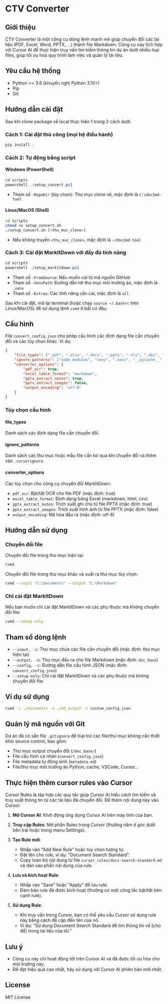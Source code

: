 # CTV Converter

## Giới thiệu
CTV Converter là một công cụ dòng lệnh mạnh mẽ giúp chuyển đổi các tài liệu (PDF, Excel, Word, PPTX, ...) thành file Markdown. Công cụ này tích hợp với Cursor AI để thực hiện truy vấn tìm kiếm thông tin dự án dưới nhiều loại files, giúp tối ưu hóa quy trình làm việc và quản lý tài liệu.

## Yêu cầu hệ thống
- Python >= 3.6 (khuyến nghị Python 3.10+)
- Pip
- Git

## Hướng dẫn cài đặt

Sau khi clone package về local thực hiện  1 trong 2 cách dưới.

### Cách 1: Cài đặt thủ công (mọi hệ điều hành)
```cmd
pip install .
```

### Cách 2: Tự động bằng script
#### Windows (PowerShell)
```powershell
cd scripts
powershell ./setup_convert.ps1
```
- Tham số `-RepoDir` (tùy chọn): Thư mục clone về, mặc định là `C:\doc2md-tool`

#### Linux/MacOS (Shell)
```bash
cd scripts
chmod +x setup_convert.sh
./setup_convert.sh [<thu_muc_clone>]
```
- Nếu không truyền `<thu_muc_clone>`, mặc định là `~/doc2md-tool`

### Cách 3: Cài đặt MarkItDown với đầy đủ tính năng
```powershell
cd scripts
powershell ./setup_markitdown.ps1
```
- Tham số `-FromSource`: Nếu muốn cài từ mã nguồn GitHub
- Tham số `-VenvPath`: Đường dẫn tới thư mục môi trường ảo, mặc định là `.venv`
- Tham số `-Extras`: Các tính năng cần cài, mặc định là `all`

Sau khi cài đặt, mở lại terminal (hoặc chạy `source ~/.bashrc` trên Linux/MacOS) để sử dụng lệnh `cvmd` ở bất cứ đâu.

## Cấu hình
File `convert_config.json` cho phép cấu hình các định dạng file cần chuyển đổi và các tùy chọn khác. Ví dụ:
```json
{
    "file_types": [".pdf", ".xlsx", ".docx", ".pptx", ".xls", ".doc", ".xlsm", ".png", ".jpg", ".jpeg"],
    "ignore_patterns": ["node_modules", "venv", ".venv", "__pycache__", ".git"],
    "converter_options": {
        "pdf_ocr": true,
        "excel_table_format": "markdown",
        "pptx_extract_notes": true,
        "pptx_extract_images": false,
        "output_encoding": "utf-8"
    }
}
```

### Tùy chọn cấu hình

#### file_types
Danh sách các định dạng file cần chuyển đổi.

#### ignore_patterns
Danh sách các thư mục hoặc mẫu file cần bỏ qua khi chuyển đổi và thêm vào `.cursorignore`.

#### converter_options
Các tùy chọn cho công cụ chuyển đổi MarkItDown:
- `pdf_ocr`: Bật/tắt OCR cho file PDF (mặc định: true)
- `excel_table_format`: Định dạng bảng Excel (markdown, html, csv)
- `pptx_extract_notes`: Trích xuất ghi chú từ file PPTX (mặc định: true)
- `pptx_extract_images`: Trích xuất hình ảnh từ file PPTX (mặc định: false)
- `output_encoding`: Mã hóa đầu ra (mặc định: utf-8)

## Hướng dẫn sử dụng
### Chuyển đổi file
Chuyển đổi file trong thư mục hiện tại:
```cmd
cvmd
```
Chuyển đổi file trong thư mục khác và xuất ra thư mục tùy chọn:
```cmd
cvmd --input "C:\Documents" --output "C:\Markdown"
```

### Chỉ cài đặt MarkItDown
Nếu bạn muốn chỉ cài đặt MarkItDown và các phụ thuộc mà không chuyển đổi file:
```cmd
cvmd --setup-only
```

## Tham số dòng lệnh
- `--input, -i`: Thư mục chứa các file cần chuyển đổi (mặc định: thư mục hiện tại)
- `--output, -o`: Thư mục đầu ra cho file Markdown (mặc định: `doc_base`)
- `--config, -c`: Đường dẫn file cấu hình JSON (mặc định: `convert_config.json`)
- `--setup-only`: Chỉ cài đặt MarkItDown và các phụ thuộc mà không chuyển đổi file

## Ví dụ sử dụng
```cmd
cvmd -i ./documents -o ./md_output -c custom_config.json
```

## Quản lý mã nguồn với Git
Dự án đã có sẵn file `.gitignore` để loại trừ các file/thư mục không cần thiết khỏi source control, bao gồm:
- Thư mục output chuyển đổi (`/doc_base/`)
- File cấu hình cá nhân (`convert_config.json`)
- File metadata tự động sinh (`metadata.md`)
- File/thư mục môi trường ảo Python, cache, VSCode, Cursor...

## Thực hiện thêm cursor rules vào Cursor
Cursor Rules là tập hợp các quy tắc giúp Cursor AI hiểu cách tìm kiếm và truy xuất thông tin từ các tài liệu đã chuyển đổi. Để thêm nội dung này vào Cursor:

1. **Mở Cursor AI**: Khởi động ứng dụng Cursor AI trên máy tính của bạn.

2. **Truy cập Rules**: Mở phần Rules trong Cursor (thường nằm ở góc dưới bên trái hoặc trong menu Settings).

3. **Tạo Rule mới**:
   - Nhấp vào "Add New Rule" hoặc tùy chọn tương tự.
   - Đặt tên cho rule, ví dụ: "Document Search Standard".
   - Copy toàn bộ nội dung từ file `cursor_rules/docs-search-standard.md` và dán vào phần nội dung của rule.

4. **Lưu và kích hoạt Rule**:
   - Nhấp vào "Save" hoặc "Apply" để lưu rule.
   - Đảm bảo rule đã được kích hoạt (thường có một công tắc bật/tắt bên cạnh rule).

5. **Sử dụng Rule**:
   - Khi truy vấn trong Cursor, bạn có thể yêu cầu Cursor sử dụng rule này bằng cách đề cập đến tên của nó.
   - Ví dụ: "Sử dụng Document Search Standard để tìm thông tin về [chủ đề] trong tài liệu của tôi."

## Lưu ý
- Công cụ này chỉ hoạt động tốt trên Cursor AI và đã được tối ưu hóa cho môi trường này.
- Để đạt hiệu quả cao nhất, hãy sử dụng với Cursor AI phiên bản mới nhất.

## License
MIT License 